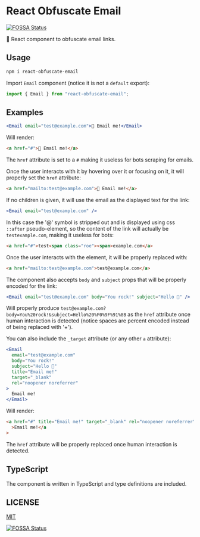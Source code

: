 # React Obfuscate Email
[![FOSSA Status](https://app.fossa.com/api/projects/git%2Bgithub.com%2FMauricioRobayo%2Freact-obfuscate-email.svg?type=shield)](https://app.fossa.com/projects/git%2Bgithub.com%2FMauricioRobayo%2Freact-obfuscate-email?ref=badge_shield)


📧 React component to obfuscate email links.

## Usage

```sh
npm i react-obfuscate-email
```

Import `Email` component (notice it is not a `default` export):

```js
import { Email } from "react-obfuscate-email";
```

## Examples

```jsx
<Email email="test@example.com">📧 Email me!</Email>
```

Will render:

```html
<a href="#">📧 Email me!</a>
```

The `href` attribute is set to a `#` making it useless for bots scraping for emails.

Once the user interacts with it by hovering over it or focusing on it, it will properly set the `href` attribute:

```html
<a href="mailto:test@example.com">📧 Email me!</a>
```

If no children is given, it will use the email as the displayed text for the link:

```jsx
<Email email="test@example.com" />
```

In this case the '@' symbol is stripped out and is displayed using css `::after` pseudo-element, so the content of the link will actually be `testexample.com`, making it useless for bots:

```html
<a href="#">test<span class="roe"><span>example.com</a>
```

Once the user interacts with the element, it will be properly replaced with:

```html
<a href="mailto:test@example.com">test@example.com</a>
```

The component also accepts `body` and `subject` props that will be properly encoded for the link:

```jsx
<Email email="test@example.com" body="You rock!" subject="Hello 👋" />
```

Will properly produce `test@example.com?body=You%20rock!&subject=Hello%20%F0%9F%91%8B` as the `href` attribute once human interaction is detected (notice spaces are percent encoded instead of being replaced with '+').

You can also include the `_target` attribute (or any other `a` attribute):

```jsx
<Email
  email="test@example.com"
  body="You rock!"
  subject="Hello 👋"
  title="Email me!"
  target="_blank"
  rel="noopener noreferrer"
>
  Email me!
</Email>
```

Will render:

```html
<a href="#" title="Email me!" target="_blank" rel="noopener noreferrer"
  >Email me!</a
>
```

The `href` attribute will be properly replaced once human interaction is detected.

## TypeScript

The component is written in TypeScript and type definitions are included.

## LICENSE

[MIT](LICENSE)


[![FOSSA Status](https://app.fossa.com/api/projects/git%2Bgithub.com%2FMauricioRobayo%2Freact-obfuscate-email.svg?type=large)](https://app.fossa.com/projects/git%2Bgithub.com%2FMauricioRobayo%2Freact-obfuscate-email?ref=badge_large)